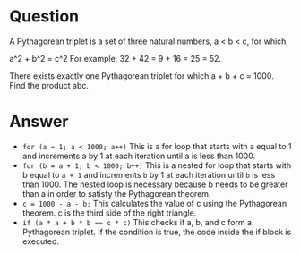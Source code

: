 # Question

A Pythagorean triplet is a set of three natural numbers, a < b < c, for which,

a^2 + b^2 = c^2
For example, 32 + 42 = 9 + 16 = 25 = 52.

There exists exactly one Pythagorean triplet for which a + b + c = 1000.
Find the product abc.

# Answer

- `for (a = 1; a < 1000; a++)` This is a for loop that starts with a equal to 1 and increments a by 1 at each iteration until a is less than 1000.
- `for (b = a + 1; b < 1000; b++)` This is a nested for loop that starts with b equal to `a + 1` and increments `b` by 1 at each iteration until `b` is less than 1000. The nested loop is necessary because b needs to be greater than a in order to satisfy the Pythagorean theorem.
- `c = 1000 - a - b;` This calculates the value of c using the Pythagorean theorem. c is the third side of the right triangle.
- `if (a * a + b * b == c * c)` This checks if a, b, and c form a Pythagorean triplet. If the condition is true, the code inside the if block is executed.